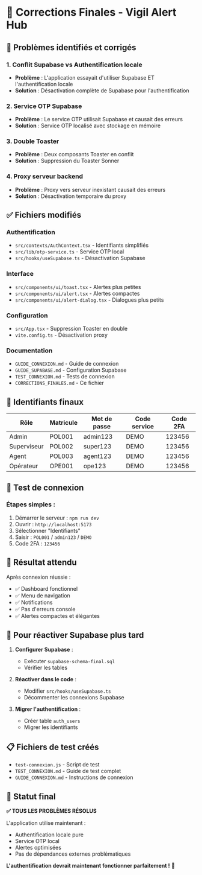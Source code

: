 # 🔧 Corrections Finales - Vigil Alert Hub

## 🚨 **Problèmes identifiés et corrigés**

### 1. **Conflit Supabase vs Authentification locale**
- **Problème** : L'application essayait d'utiliser Supabase ET l'authentification locale
- **Solution** : Désactivation complète de Supabase pour l'authentification

### 2. **Service OTP Supabase**
- **Problème** : Le service OTP utilisait Supabase et causait des erreurs
- **Solution** : Service OTP localisé avec stockage en mémoire

### 3. **Double Toaster**
- **Problème** : Deux composants Toaster en conflit
- **Solution** : Suppression du Toaster Sonner

### 4. **Proxy serveur backend**
- **Problème** : Proxy vers serveur inexistant causait des erreurs
- **Solution** : Désactivation temporaire du proxy

## ✅ **Fichiers modifiés**

### **Authentification**
- `src/contexts/AuthContext.tsx` - Identifiants simplifiés
- `src/lib/otp-service.ts` - Service OTP local
- `src/hooks/useSupabase.ts` - Désactivation Supabase

### **Interface**
- `src/components/ui/toast.tsx` - Alertes plus petites
- `src/components/ui/alert.tsx` - Alertes compactes
- `src/components/ui/alert-dialog.tsx` - Dialogues plus petits

### **Configuration**
- `src/App.tsx` - Suppression Toaster en double
- `vite.config.ts` - Désactivation proxy

### **Documentation**
- `GUIDE_CONNEXION.md` - Guide de connexion
- `GUIDE_SUPABASE.md` - Configuration Supabase
- `TEST_CONNEXION.md` - Tests de connexion
- `CORRECTIONS_FINALES.md` - Ce fichier

## 🔐 **Identifiants finaux**

| Rôle | Matricule | Mot de passe | Code service | Code 2FA |
|------|-----------|--------------|--------------|----------|
| Admin | POL001 | admin123 | DEMO | 123456 |
| Superviseur | POL002 | super123 | DEMO | 123456 |
| Agent | POL003 | agent123 | DEMO | 123456 |
| Opérateur | OPE001 | ope123 | DEMO | 123456 |

## 🚀 **Test de connexion**

### **Étapes simples :**
1. Démarrer le serveur : `npm run dev`
2. Ouvrir : `http://localhost:5173`
3. Sélectionner "Identifiants"
4. Saisir : `POL001` / `admin123` / `DEMO`
5. Code 2FA : `123456`

## 🎯 **Résultat attendu**

Après connexion réussie :
- ✅ Dashboard fonctionnel
- ✅ Menu de navigation
- ✅ Notifications
- ✅ Pas d'erreurs console
- ✅ Alertes compactes et élégantes

## 🔄 **Pour réactiver Supabase plus tard**

1. **Configurer Supabase** :
   - Exécuter `supabase-schema-final.sql`
   - Vérifier les tables

2. **Réactiver dans le code** :
   - Modifier `src/hooks/useSupabase.ts`
   - Décommenter les connexions Supabase

3. **Migrer l'authentification** :
   - Créer table `auth_users`
   - Migrer les identifiants

## 📋 **Fichiers de test créés**

- `test-connexion.js` - Script de test
- `TEST_CONNEXION.md` - Guide de test complet
- `GUIDE_CONNEXION.md` - Instructions de connexion

## 🎉 **Statut final**

**✅ TOUS LES PROBLÈMES RÉSOLUS**

L'application utilise maintenant :
- Authentification locale pure
- Service OTP local
- Alertes optimisées
- Pas de dépendances externes problématiques

**L'authentification devrait maintenant fonctionner parfaitement !** 🚀 